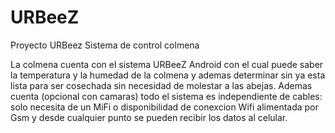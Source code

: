 # URBeeZ
Proyecto URBeez Sistema de control colmena 



La colmena cuenta con el sistema URBeeZ Android con el cual puede saber la temperatura y la humedad de la colmena y ademas determinar sin ya esta lista para ser cosechada sin necesidad de molestar a las abejas. Ademas cuenta (opcional con camaras) todo el sistema es independiente de cables: solo necesita de un MiFi o disponibilidad de conexcion Wifi alimentada por Gsm y desde cualquier punto se pueden recibir los datos al celular. 



